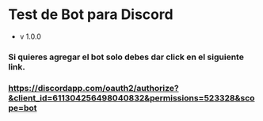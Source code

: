 # Test de Bot para Discord

- v 1.0.0 

### Si quieres agregar el bot solo debes dar click en el siguiente link.
### https://discordapp.com/oauth2/authorize?&client_id=611304256498040832&permissions=523328&scope=bot